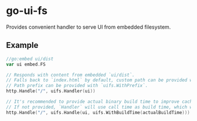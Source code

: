 # go-ui-fs

Provides convenient handler to serve UI from embedded filesystem.

## Example

```go
//go:embed ui/dist
var ui embed.FS

// Responds with content from embedded `ui/dist`.
// Falls back to `index.html` by default, custom path can be provided with `uifs.WithFallbackPath`.
// Path prefix can be provided with `uifs.WithPrefix`.
http.Handle("/", uifs.Handler(ui))

// It's recommended to provide actual binary build time to improve caching.
// If not provided, `Handler` will use call time as build time, which will cause cache invalidation on binary restart.
http.Handle("/", uifs.Handle(ui, uifs.WithBuildTime(actualBuildTime)))
```
